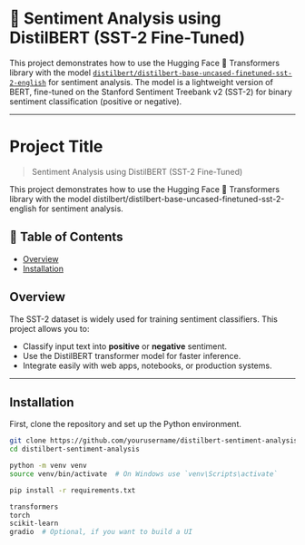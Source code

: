 # 🧠 Sentiment Analysis using DistilBERT (SST-2 Fine-Tuned)

This project demonstrates how to use the Hugging Face 🤗 Transformers library with the model [`distilbert/distilbert-base-uncased-finetuned-sst-2-english`](https://huggingface.co/distilbert/distilbert-base-uncased-finetuned-sst-2-english) for sentiment analysis. The model is a lightweight version of BERT, fine-tuned on the Stanford Sentiment Treebank v2 (SST-2) for binary sentiment classification (positive or negative).

---
# Project Title

> Sentiment Analysis using DistilBERT (SST-2 Fine-Tuned)

This project demonstrates how to use the Hugging Face 🤗 Transformers library with the model distilbert/distilbert-base-uncased-finetuned-sst-2-english for sentiment analysis.

## 📌 Table of Contents

 
- [Overview](#overview)
- [Installation](#installation)

## Overview

The SST-2 dataset is widely used for training sentiment classifiers. This project allows you to:

- Classify input text into **positive** or **negative** sentiment.
- Use the DistilBERT transformer model for faster inference.
- Integrate easily with web apps, notebooks, or production systems.

---

## Installation
First, clone the repository and set up the Python environment.

```bash
git clone https://github.com/yourusername/distilbert-sentiment-analysis.git
cd distilbert-sentiment-analysis

python -m venv venv
source venv/bin/activate  # On Windows use `venv\Scripts\activate`

pip install -r requirements.txt

transformers
torch
scikit-learn
gradio  # Optional, if you want to build a UI
